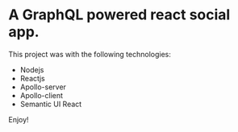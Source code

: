 # A GraphQL powered react social app.

This project was with the following technologies:
- Nodejs
- Reactjs
- Apollo-server
- Apollo-client
- Semantic UI React

Enjoy!